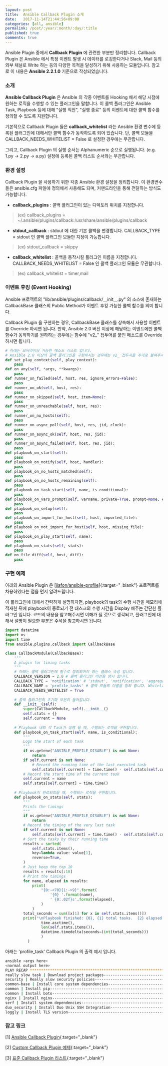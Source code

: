 ```yaml
---
layout: post
title:  Ansible Callback Plugin 소개
date:   2017-11-14T21:44:56+09:00
categories: [all, ansible]
permalink: /post/:year/:month/:day/:title
published: true
comments: true
---
```


Ansible Plugin 중에서 **Callback Plugin** 에 관련한 부분만 정리합니다. Callback Plugin 은 Ansible 에서 특정 이벤트 발생 시 데이터를 로깅한다거나 Slack, Mail 등의 외부 채널로 Write 하는 등의 다양한 목적을 달성하기 위해 사용하는 모듈입니다. 참고로 이 내용은 **Ansible 2.2.1.0** 기준으로 작성되었습니다.

### 소개

**Ansible Callback Plugin** 은 Ansible 의 각종 이벤트를 Hooking 해서 해당 시점에 원하는 로직을 수행할 수 있는 플러그인을 말합니다. 이 콜백 플러그인은 Ansible Task, Playbook 등에 대해 "실행 직전", "실행 종료" 등의 이벤트에 대한 콜백 함수를 정의할 수 있도록 지원합니다.

기본적으로 Callback Plugin 들은 **callback_whitelist** 라는 Ansible 환경 변수에 등록된 플러그인에 대해서만 콜백 함수가 동작하도록 되어 있습니다. 단, 콜백 모듈을 CALLBACK\_NEEDS\_WHITELIST = False 로 설정한 경우에는 무관합니다.

그리고, Callback Plugin 의 실행 순서는 Alphanumeric 순으로 실행됩니다. (e.g. 1.py → 2.py → a.py) 설정에 등록된 콜백 리스트 순서와는 무관합니다.

### 환경 설정

Callback Plugin 을 사용하기 위한 각종 Ansible 환경 설정을 정리합니다. 이 환경변수들은 ansible.cfg 파일에 정의해서 사용해도 되며, 커맨드라인을 통해 전달하는 방식도 가능합니다.


* **callback_plugins** : 콜백 플러그인이 있는 디렉토리 위치를 지정합니다.

> (ex) callback_plugins = ~/.ansible/plugins/callback:/usr/share/ansible/plugins/callback

* **stdout_callback** : stdout 에 대한 기본 콜백을 변경합니다. CALLBACK_TYPE = stdout 인 콜백 플러그인 모듈만 지정이 가능합니다.

> (ex) stdout_callback = skippy

* **callback_whitelist** : 콜백을 동작시킬 플러그인 이름을 지정합니다. CALLBACK_NEEDS_WHITELIST = False 인 콜백 플러그인 모듈은 무관합니다.

> (ex) callback_whitelist = timer,mail

### 이벤트 후킹 (Event Hooking)

Ansible 프로젝트의 "lib/ansible/plugins/callback/\_\_init\_\_.py" 의 소스에 존재하는 CallbackBase 클래스의 Public Method가 이벤트 후킹 가능한 콜백 함수를 의미 합니다. 

Callback Plugin 을 구현하는 경우, CallbackBase 클래스를 상속해서 사용할 이벤트를 Override 하시면 됩니다. 만약, Ansible 2.0 버전 이상에 해당하는 이벤트에만 콜백 함수가 동작하기를 원하하는 경우에는 함수에 "v2_" 접두어를 붙인 메소드를 Override 하시면 됩니다.

```python
# 아래는 오버라이딩 가능한 메소드 리스트 입니다.
# Ansible 2.0 이상의 콜백 플러그인을 구현하시는 경우에는 v2_ 접두사를 추가로 붙여주시면 됩니다. (e.g.
def set_play_context(self, play_context):
    pass
def on_any(self, *args, **kwargs):
    pass
def runner_on_failed(self, host, res, ignore_errors=False):
    pass
def runner_on_ok(self, host, res):
    pass
def runner_on_skipped(self, host, item=None):
    pass
def runner_on_unreachable(self, host, res):
    pass
def runner_on_no_hosts(self):
    pass
def runner_on_async_poll(self, host, res, jid, clock):
    pass
def runner_on_async_ok(self, host, res, jid):
    pass
def runner_on_async_failed(self, host, res, jid):
    pass
def playbook_on_start(self):
    pass
def playbook_on_notify(self, host, handler):
    pass
def playbook_on_no_hosts_matched(self):
    pass
def playbook_on_no_hosts_remaining(self):
    pass
def playbook_on_task_start(self, name, is_conditional):
    pass
def playbook_on_vars_prompt(self, varname, private=True, prompt=None, encrypt=None, confirm=False, salt_size=None, salt=None, default=None):
    pass
def playbook_on_setup(self):
    pass
def playbook_on_import_for_host(self, host, imported_file):
    pass
def playbook_on_not_import_for_host(self, host, missing_file):
    pass
def playbook_on_play_start(self, name):
    pass
def playbook_on_stats(self, stats):
    pass
def on_file_diff(self, host, diff):
    pass
```

### 구현 예제

아래의 Ansible Plugin 은 [[jlafon/ansible-profile]](https://github.com/jlafon/ansible-profile){:target="_blank"} 프로젝트를 차용하였다는 점을 먼저 알려드립니다.

이 플러그인에 대해서 간략하게 설명하자면, playbook의 task의 수행 시간을 메모리에 적재한 뒤에 playbook이 종료되기 전 태스크의 수행 시간을 Display 해주는 간단한 플러그인 입니다. 코드의 내용을 참고해주시면 이해가 될 것으로 생각되고, 플러그인에 대해서 설명이 필요한 부분은 주석을 참고하시면 됩니다.

```python
import datetime
import os
import time
from ansible.plugins.callback import CallbackBase

class CallbackModule(CallbackBase):
    """
    A plugin for timing tasks
    """
    # 아래는 콜백 플러그인에 필수로 정의되어야 하는 클래스 속성 입니다.
    CALLBACK_VERSION = 2.0 # 콜백 플러그인 버전을 명시 합니다.
    CALLBACK_TYPE = 'notification' # 'stdout', 'notification', 'aggregate' 중에 하나를 사용합니다
    CALLBACK_NAME = 'profile_tasks' # 콜백 모듈의 이름을 정의 합니다. Whitelist 에 등록할 때 사용됩니다.
    CALLBACK_NEEDS_WHITELIST = True
    
    # 콜백 플러그인의 초기화 부분이 들어갑니다.
    def __init__(self):
        super(CallbackModule, self).__init__()
        self.stats = {}
        self.current = None
    
    # Playbook 내의 각 Task가 실행 될 때, 수행되는 로직을 구현합니다.
    def playbook_on_task_start(self, name, is_conditional):
        """
        Logs the start of each task
        """
        if os.getenv("ANSIBLE_PROFILE_DISABLE") is not None:
            return
        if self.current is not None:
            # Record the running time of the last executed task
            self.stats[self.current] = time.time() - self.stats[self.current]
        # Record the start time of the current task
        self.current = name
        self.stats[self.current] = time.time()
    
    # Playbook이 완료되었을 때, 수행되는 로직을 구현합니다.
    def playbook_on_stats(self, stats):
        """
        Prints the timings
        """
        if os.getenv("ANSIBLE_PROFILE_DISABLE") is not None:
            return
        # Record the timing of the very last task
        if self.current is not None:
            self.stats[self.current] = time.time() - self.stats[self.current]
        # Sort the tasks by their running time
        results = sorted(
            self.stats.items(),
            key=lambda value: value[1],
            reverse=True,
        )
        # Just keep the top 10
        results = results[:10]
        # Print the timings
        for name, elapsed in results:
            print(
                "{0:-<70}{1:->9}".format(
                    '{0} '.format(name),
                    ' {0:.02f}s'.format(elapsed),
                )
            )
        total_seconds = sum([x[1] for x in self.stats.items()])
        print("\nPlaybook finished: {0}, {1} total tasks.  {2} elapsed. \n".format(
                time.asctime(),
                len(self.stats.items()),
                datetime.timedelta(seconds=(int(total_seconds)))
                )
          )
```

아래는 'profile_task' Callback Plugin 의 출력 예시 입니다.

```bash
ansible <args here>
<normal output here>
PLAY RECAP ********************************************************************
really slow task | Download project packages-----------------------------11.61s
security | Really slow security policies-----------------------------------7.03s
common-base | Install core system dependencies-----------------------------3.62s
common | Install pip-------------------------------------------------------3.60s
common | Install boto------------------------------------------------------3.57s
nginx | Install nginx------------------------------------------------------3.41s
serf | Install system dependencies-----------------------------------------3.38s
duo_security | Install Duo Unix SSH Integration----------------------------3.37s
loggly | Install TLS version-----------------------------------------------3.36s
```

### 참고 링크
[1] [Ansible Callback Plugin](http://docs.ansible.com/ansible/dev_guide/developing_plugins.html#callback-plugins){:target="_blank"}

[2] [Custom Callback Plugin 예제](http://docs.ansible.com/ansible/dev_guide/developing_plugins.html#developing-callback-plugins){:target="_blank"}

[3] [표준 Callback Plugin 리스트](https://github.com/ansible/ansible/blob/devel/lib/ansible/plugins/callback){:target="_blank"}